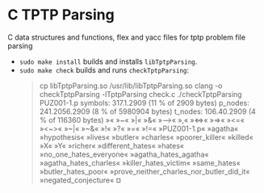 # C TPTP Parsing
C data structures and functions, flex and yacc files for tptp problem file parsing

- `sudo make install` builds and installs `libTptpParsing`.
- `sudo make check` builds and runs `checkTptpParsing`:
	> cp libTptpParsing.so /usr/lib/libTptpParsing.so
	> clang -o checkTptpParsing -lTptpParsing check.c
	> ./checkTptpParsing
	PUZ001-1.p
	symbols: 317.1.2909 (11 % of 2909 bytes)
	p_nodes: 241.2056.2909 (8 % of 5980904 bytes)
	t_nodes: 106.40.2909 (4 % of 116360 bytes)
	»« »~« »|« »&« »-->« »,« »<=>« »=>« »<=« »<~>« »~|« »~&« »!« »?« »=« »!=« 
	»PUZ001-1.p« »agatha« »hypothesis« »lives« »butler« »charles« »poorer_killer« »killed« »X« »Y« 
	»richer« »different_hates« »hates« »no_one_hates_everyone« »agatha_hates_agatha« 
	»agatha_hates_charles« »killer_hates_victim« »same_hates« »butler_hates_poor« 
	»prove_neither_charles_nor_butler_did_it« »negated_conjecture« ¤

